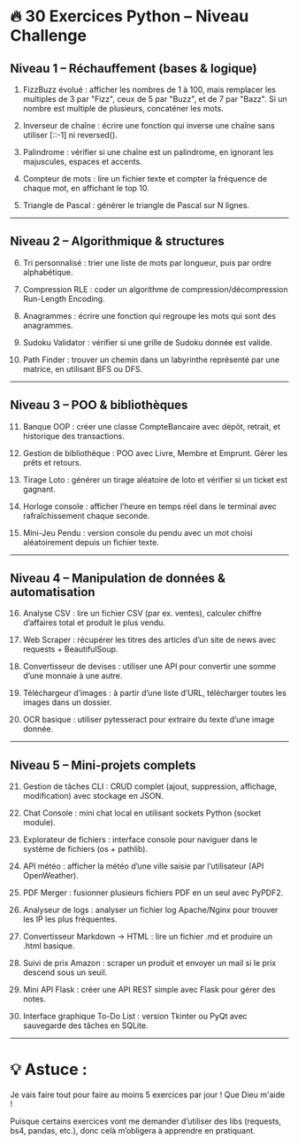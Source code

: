 # 🔥 30 Exercices Python – Niveau Challenge

## Niveau 1 – Réchauffement (bases & logique)

1. FizzBuzz évolué : afficher les nombres de 1 à 100, mais remplacer les multiples de 3 par "Fizz", ceux de 5 par "Buzz", et de 7 par "Bazz". Si un nombre est multiple de plusieurs, concaténer les mots.


2. Inverseur de chaîne : écrire une fonction qui inverse une chaîne sans utiliser [::-1] ni reversed().


3. Palindrome : vérifier si une chaîne est un palindrome, en ignorant les majuscules, espaces et accents.


4. Compteur de mots : lire un fichier texte et compter la fréquence de chaque mot, en affichant le top 10.


5. Triangle de Pascal : générer le triangle de Pascal sur N lignes.




---

## Niveau 2 – Algorithmique & structures

6. Tri personnalisé : trier une liste de mots par longueur, puis par ordre alphabétique.


7. Compression RLE : coder un algorithme de compression/décompression Run-Length Encoding.


8. Anagrammes : écrire une fonction qui regroupe les mots qui sont des anagrammes.


9. Sudoku Validator : vérifier si une grille de Sudoku donnée est valide.


10. Path Finder : trouver un chemin dans un labyrinthe représenté par une matrice, en utilisant BFS ou DFS.




---

## Niveau 3 – POO & bibliothèques

11. Banque OOP : créer une classe CompteBancaire avec dépôt, retrait, et historique des transactions.


12. Gestion de bibliothèque : POO avec Livre, Membre et Emprunt. Gérer les prêts et retours.


13. Tirage Loto : générer un tirage aléatoire de loto et vérifier si un ticket est gagnant.


14. Horloge console : afficher l’heure en temps réel dans le terminal avec rafraîchissement chaque seconde.


15. Mini-Jeu Pendu : version console du pendu avec un mot choisi aléatoirement depuis un fichier texte.




---

## Niveau 4 – Manipulation de données & automatisation

16. Analyse CSV : lire un fichier CSV (par ex. ventes), calculer chiffre d’affaires total et produit le plus vendu.


17. Web Scraper : récupérer les titres des articles d’un site de news avec requests + BeautifulSoup.


18. Convertisseur de devises : utiliser une API pour convertir une somme d’une monnaie à une autre.


19. Téléchargeur d’images : à partir d’une liste d’URL, télécharger toutes les images dans un dossier.


20. OCR basique : utiliser pytesseract pour extraire du texte d’une image donnée.




---

## Niveau 5 – Mini-projets complets

21. Gestion de tâches CLI : CRUD complet (ajout, suppression, affichage, modification) avec stockage en JSON.


22. Chat Console : mini chat local en utilisant sockets Python (socket module).


23. Explorateur de fichiers : interface console pour naviguer dans le système de fichiers (os + pathlib).


24. API météo : afficher la météo d’une ville saisie par l’utilisateur (API OpenWeather).


25. PDF Merger : fusionner plusieurs fichiers PDF en un seul avec PyPDF2.


26. Analyseur de logs : analyser un fichier log Apache/Nginx pour trouver les IP les plus fréquentes.


27. Convertisseur Markdown → HTML : lire un fichier .md et produire un .html basique.


28. Suivi de prix Amazon : scraper un produit et envoyer un mail si le prix descend sous un seuil.


29. Mini API Flask : créer une API REST simple avec Flask pour gérer des notes.


30. Interface graphique To-Do List : version Tkinter ou PyQt avec sauvegarde des tâches en SQLite.




---

# 💡 Astuce :

Je vais faire tout pour faire au moins 5 exercices par jour ! Que Dieu m'aide !

Puisque certains exercices vont me demander d’utiliser des libs (requests, bs4, pandas, etc.), donc celà m’obligera à apprendre en pratiquant.

